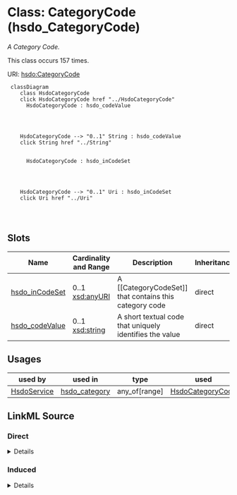 

# Class: CategoryCode (hsdo_CategoryCode)


_A Category Code._






This class occurs 157 times.


URI: [hsdo:CategoryCode](http://schema.org/CategoryCode)






```mermaid
 classDiagram
    class HsdoCategoryCode
    click HsdoCategoryCode href "../HsdoCategoryCode"
      HsdoCategoryCode : hsdo_codeValue
        
          
    
    
    HsdoCategoryCode --> "0..1" String : hsdo_codeValue
    click String href "../String"

        
      HsdoCategoryCode : hsdo_inCodeSet
        
          
    
    
    HsdoCategoryCode --> "0..1" Uri : hsdo_inCodeSet
    click Uri href "../Uri"

        
      
```




<!-- no inheritance hierarchy -->


## Slots

| Name | Cardinality and Range | Description | Inheritance | Occurrences |
| ---  | --- | --- | --- | --- |
| [hsdo_inCodeSet](../slots/hsdo_inCodeSet.md) | 0..1 <br/> [xsd:anyURI](http://www.w3.org/2001/XMLSchema#anyURI) | A [[CategoryCodeSet]] that contains this category code <br/>  | direct | 157 |
| [hsdo_codeValue](../slots/hsdo_codeValue.md) | 0..1 <br/> [xsd:string](http://www.w3.org/2001/XMLSchema#string) | A short textual code that uniquely identifies the value <br/>  | direct | 158 |





## Usages

| used by | used in | type | used |
| ---  | --- | --- | --- |
| [HsdoService](../classes/HsdoService.md) | [hsdo_category](../slots/hsdo_category.md) | any_of[range] | [HsdoCategoryCode](../classes/HsdoCategoryCode.md) |











## LinkML Source

<!-- TODO: investigate https://stackoverflow.com/questions/37606292/how-to-create-tabbed-code-blocks-in-mkdocs-or-sphinx -->

### Direct

<details>

```yaml
name: hsdo_CategoryCode
conforms_to: No schema conformance document specified
annotations:
  count:
    tag: count
    value: 157
description: A Category Code.
title: CategoryCode
from_schema: dream-kg
rank: 1000
slots:
- hsdo_inCodeSet
- hsdo_codeValue
slot_usage:
  hsdo_codeValue:
    name: hsdo_codeValue
    annotations:
      string:
        tag: string
        value: 158
  hsdo_inCodeSet:
    name: hsdo_inCodeSet
    annotations:
      uri:
        tag: uri
        value: 157
class_uri: hsdo:CategoryCode

```
</details>

### Induced

<details>

```yaml
name: hsdo_CategoryCode
conforms_to: No schema conformance document specified
annotations:
  count:
    tag: count
    value: 157
description: A Category Code.
title: CategoryCode
from_schema: dream-kg
rank: 1000
slot_usage:
  hsdo_codeValue:
    name: hsdo_codeValue
    annotations:
      string:
        tag: string
        value: 158
  hsdo_inCodeSet:
    name: hsdo_inCodeSet
    annotations:
      uri:
        tag: uri
        value: 157
attributes:
  hsdo_inCodeSet:
    name: hsdo_inCodeSet
    annotations:
      uri:
        tag: uri
        value: 157
    description: A [[CategoryCodeSet]] that contains this category code.
    title: inCodeSet
    examples:
    - description: hsdo_CategoryCode→uri
      object:
        example_object: dreamkg:_CategoryCodeSet_Services_Main
        example_object_type: uri
        example_predicate: hsdo:inCodeSet
        example_subject: dreamkg:category/service/main/ResidentialCare
        example_subject_type: hsdo_CategoryCode
    from_schema: dream-kg
    rank: 1000
    slot_uri: hsdo:inCodeSet
    alias: hsdo_inCodeSet
    owner: hsdo_CategoryCode
    domain_of:
    - hsdo_CategoryCode
    range: uri
  hsdo_codeValue:
    name: hsdo_codeValue
    annotations:
      string:
        tag: string
        value: 158
    description: A short textual code that uniquely identifies the value.
    title: codeValue
    examples:
    - description: hsdo_CategoryCode→string
      object:
        example_object: residential care
        example_object_type: string
        example_predicate: hsdo:codeValue
        example_subject: dreamkg:category/service/main/ResidentialCare
        example_subject_type: hsdo_CategoryCode
    from_schema: dream-kg
    rank: 1000
    slot_uri: hsdo:codeValue
    alias: hsdo_codeValue
    owner: hsdo_CategoryCode
    domain_of:
    - hsdo_CategoryCode
    range: string
class_uri: hsdo:CategoryCode

```
</details>
